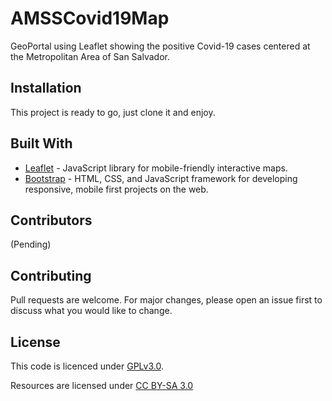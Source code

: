 # AMSSCovid19Map
GeoPortal using Leaflet showing the positive Covid-19 cases centered at the Metropolitan Area of San Salvador.

## Installation

This project is ready to go, just clone it and enjoy.

## Built With
* [Leaflet](https://leafletjs.com/) - JavaScript library for mobile-friendly interactive maps.
* [Bootstrap](https://getbootstrap.com/) - HTML, CSS, and JavaScript framework for developing responsive, mobile first projects on the web.

## Contributors
(Pending)

## Contributing
Pull requests are welcome. For major changes, please open an issue first to discuss what you would like to change.

## License
This code is licenced under [GPLv3.0](https://choosealicense.com/licenses/gpl-3.0/).

Resources are licensed under [CC BY-SA 3.0](https://creativecommons.org/licenses/by-sa/3.0/)
